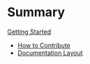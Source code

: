 # Summary

[Getting Started](./getting_started.md)
  - [How to Contribute](./how_to_contribute.md)
  - [Documentation Layout](./documentation_layout.md)
